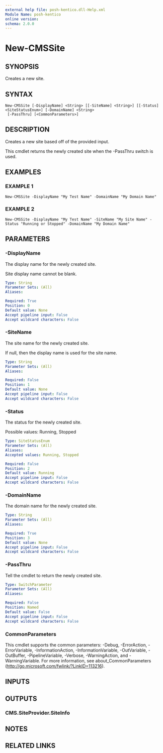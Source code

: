 ```yaml
---
external help file: posh-kentico.dll-Help.xml
Module Name: posh-kentico
online version:
schema: 2.0.0
---
```


# New-CMSSite

## SYNOPSIS
Creates a new site.

## SYNTAX

```
New-CMSSite [-DisplayName] <String> [[-SiteName] <String>] [[-Status] <SiteStatusEnum>] [-DomainName] <String>
 [-PassThru] [<CommonParameters>]
```

## DESCRIPTION
Creates a new site based off of the provided input.

This cmdlet returns the newly created site when the -PassThru switch is used.

## EXAMPLES

### EXAMPLE 1
```
New-CMSSite -DisplayName "My Test Name" -DomainName "My Domain Name"
```

### EXAMPLE 2
```
New-CMSSite -DisplayName "My Test Name" -SiteName "My Site Name" -Status "Running or Stopped" -DomainName "My Domain Name"
```

## PARAMETERS

### -DisplayName
The display name for the newly created site.

Site display name cannot be blank.

```yaml
Type: String
Parameter Sets: (All)
Aliases:

Required: True
Position: 0
Default value: None
Accept pipeline input: False
Accept wildcard characters: False
```

### -SiteName
The site name for the newly created site.

If null, then the display name is used for the site name.

```yaml
Type: String
Parameter Sets: (All)
Aliases:

Required: False
Position: 1
Default value: None
Accept pipeline input: False
Accept wildcard characters: False
```

### -Status
The status for the newly created site.

Possible values: Running, Stopped

```yaml
Type: SiteStatusEnum
Parameter Sets: (All)
Aliases:
Accepted values: Running, Stopped

Required: False
Position: 2
Default value: Running
Accept pipeline input: False
Accept wildcard characters: False
```

### -DomainName
The domain name for the newly created site.

```yaml
Type: String
Parameter Sets: (All)
Aliases:

Required: True
Position: 3
Default value: None
Accept pipeline input: False
Accept wildcard characters: False
```

### -PassThru
Tell the cmdlet to return the newly created site.

```yaml
Type: SwitchParameter
Parameter Sets: (All)
Aliases:

Required: False
Position: Named
Default value: False
Accept pipeline input: False
Accept wildcard characters: False
```

### CommonParameters
This cmdlet supports the common parameters: -Debug, -ErrorAction, -ErrorVariable, -InformationAction, -InformationVariable, -OutVariable, -OutBuffer, -PipelineVariable, -Verbose, -WarningAction, and -WarningVariable.
For more information, see about_CommonParameters (http://go.microsoft.com/fwlink/?LinkID=113216).

## INPUTS

## OUTPUTS

### CMS.SiteProvider.SiteInfo

## NOTES

## RELATED LINKS

